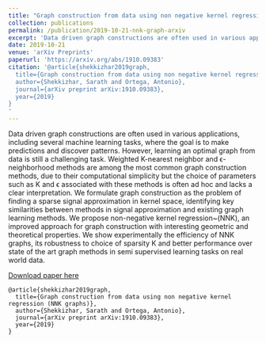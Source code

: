 ```yaml
---
title: "Graph construction from data using non negative kernel regression (NNK graphs) - Journal draft"
collection: publications
permalink: /publication/2019-10-21-nnk-graph-arxiv
excerpt: 'Data driven graph constructions are often used in various applications, including several machine learning tasks, where the goal is to make predictions and discover patterns. However, learning an optimal graph from data is still a challenging task. Weighted K-nearest neighbor and ϵ-neighborhood methods are among the most common graph construction methods, due to their computational simplicity but the choice of parameters such as K and ϵ associated with these methods is often ad hoc and lacks a clear interpretation.'
date: 2019-10-21
venue: 'arXiv Preprints'
paperurl: 'https://arxiv.org/abs/1910.09383'
citation: '@article{shekkizhar2019graph,
  title={Graph construction from data using non negative kernel regression (NNK graphs)},
  author={Shekkizhar, Sarath and Ortega, Antonio},
  journal={arXiv preprint arXiv:1910.09383},
  year={2019}
}
'
---
```

Data driven graph constructions are often used in various applications, including several machine learning tasks, where the goal is to make predictions and discover patterns. However, learning an optimal graph from data is still a challenging task. Weighted K-nearest neighbor and ϵ-neighborhood methods are among the most common graph construction methods, due to their computational simplicity but the choice of parameters such as K and ϵ associated with these methods is often ad hoc and lacks a clear interpretation. We formulate graph construction as the problem of finding a sparse signal approximation in kernel space, identifying key similarities between methods in signal approximation and existing graph learning methods. We propose non-negative kernel regression~(NNK), an improved approach for graph construction with interesting geometric and theoretical properties. We show experimentally the efficiency of NNK graphs, its robustness to choice of sparsity K and better performance over state of the art graph methods in semi supervised learning tasks on real world data. 

[Download paper here](https://arxiv.org/abs/1910.09383)
```
@article{shekkizhar2019graph,
  title={Graph construction from data using non negative kernel regression (NNK graphs)},
  author={Shekkizhar, Sarath and Ortega, Antonio},
  journal={arXiv preprint arXiv:1910.09383},
  year={2019}
}
```